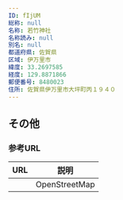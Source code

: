 ```yaml
---
ID: fIjUM
総称: null
名称: 若竹神社
名称読み: null
別名: null
都道府県: 佐賀県
区域: 伊万里市
緯度: 33.2697585
経度: 129.8871866
郵便番号: 8480023
住所: 佐賀県伊万里市大坪町丙１９４０
---
```


## その他

### 参考URL

| URL | 説明          |
| --- | ------------- |
|     | OpenStreetMap |
